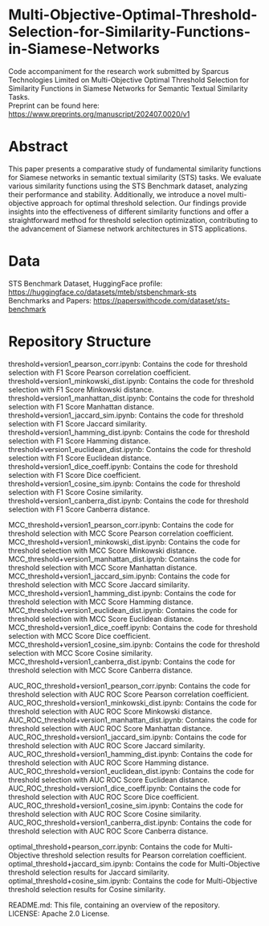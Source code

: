 # Multi-Objective-Optimal-Threshold-Selection-for-Similarity-Functions-in-Siamese-Networks
Code accompaniment for the research work submitted by Sparcus Technologies Limited on Multi-Objective Optimal Threshold Selection for Similarity Functions in Siamese Networks for Semantic Textual Similarity Tasks.<br>
Preprint can be found here: https://www.preprints.org/manuscript/202407.0020/v1 <br>

# Abstract <br>
This paper presents a comparative study of fundamental similarity functions for Siamese networks in semantic textual similarity (STS) tasks. We evaluate various similarity functions using the STS Benchmark dataset, analyzing their performance and stability. Additionally, we introduce a novel multi-objective approach for optimal threshold selection. Our findings provide insights into the effectiveness of different similarity functions and offer a straightforward method for threshold selection optimization, contributing to the advancement of Siamese network architectures in STS applications.

# Data <br>
STS Benchmark Dataset, HuggingFace profile: https://huggingface.co/datasets/mteb/stsbenchmark-sts <br>
Benchmarks and Papers: https://paperswithcode.com/dataset/sts-benchmark <br>

 # Repository Structure <br>
threshold+version1_pearson_corr.ipynb: Contains the code for threshold selection with F1 Score Pearson correlation coefficient. <br>
threshold+version1_minkowski_dist.ipynb: Contains the code for threshold selection with F1 Score Minkowski distance. <br>
threshold+version1_manhattan_dist.ipynb: Contains the code for threshold selection with F1 Score Manhattan distance. <br>
threshold+version1_jaccard_sim.ipynb: Contains the code for threshold selection with F1 Score Jaccard similarity. <br>
threshold+version1_hamming_dist.ipynb: Contains the code for threshold selection with F1 Score Hamming distance. <br>
threshold+version1_euclidean_dist.ipynb: Contains the code for threshold selection with F1 Score Euclidean distance. <br>
threshold+version1_dice_coeff.ipynb: Contains the code for threshold selection with F1 Score Dice coefficient. <br>
threshold+version1_cosine_sim.ipynb: Contains the code for threshold selection with F1 Score Cosine similarity. <br>
threshold+version1_canberra_dist.ipynb: Contains the code for threshold selection with F1 Score Canberra distance. <br>

MCC_threshold+version1_pearson_corr.ipynb: Contains the code for threshold selection with MCC Score Pearson correlation coefficient. <br>
MCC_threshold+version1_minkowski_dist.ipynb: Contains the code for threshold selection with MCC Score Minkowski distance. <br>
MCC_threshold+version1_manhattan_dist.ipynb: Contains the code for threshold selection with MCC Score Manhattan distance. <br>
MCC_threshold+version1_jaccard_sim.ipynb: Contains the code for threshold selection with MCC Score Jaccard similarity. <br>
MCC_threshold+version1_hamming_dist.ipynb: Contains the code for threshold selection with MCC Score Hamming distance. <br>
MCC_threshold+version1_euclidean_dist.ipynb: Contains the code for threshold selection with MCC Score Euclidean distance. <br>
MCC_threshold+version1_dice_coeff.ipynb: Contains the code for threshold selection with MCC Score Dice coefficient. <br>
MCC_threshold+version1_cosine_sim.ipynb: Contains the code for threshold selection with MCC Score Cosine similarity. <br>
MCC_threshold+version1_canberra_dist.ipynb: Contains the code for threshold selection with MCC Score Canberra distance. <br>

AUC_ROC_threshold+version1_pearson_corr.ipynb: Contains the code for threshold selection with AUC ROC Score Pearson correlation coefficient. <br>
AUC_ROC_threshold+version1_minkowski_dist.ipynb: Contains the code for threshold selection with AUC ROC Score Minkowski distance. <br>
AUC_ROC_threshold+version1_manhattan_dist.ipynb: Contains the code for threshold selection with AUC ROC Score Manhattan distance. <br>
AUC_ROC_threshold+version1_jaccard_sim.ipynb: Contains the code for threshold selection with AUC ROC Score Jaccard similarity. <br>
AUC_ROC_threshold+version1_hamming_dist.ipynb: Contains the code for threshold selection with AUC ROC Score Hamming distance. <br>
AUC_ROC_threshold+version1_euclidean_dist.ipynb: Contains the code for threshold selection with AUC ROC Score Euclidean distance. <br>
AUC_ROC_threshold+version1_dice_coeff.ipynb: Contains the code for threshold selection with AUC ROC Score Dice coefficient. <br>
AUC_ROC_threshold+version1_cosine_sim.ipynb: Contains the code for threshold selection with AUC ROC Score Cosine similarity. <br>
AUC_ROC_threshold+version1_canberra_dist.ipynb: Contains the code for threshold selection with AUC ROC Score Canberra distance. <br>

optimal_threshold+pearson_corr.ipynb: Contains the code for Multi-Objective threshold selection results for Pearson correlation coefficient. <br>
optimal_threshold+jaccard_sim.ipynb: Contains the code for Multi-Objective threshold selection results for Jaccard similarity. <br>
optimal_threshold+cosine_sim.ipynb: Contains the code for Multi-Objective threshold selection results for Cosine similarity. <br>

README.md: This file, containing an overview of the repository. <br>
LICENSE: Apache 2.0 License. <br>
